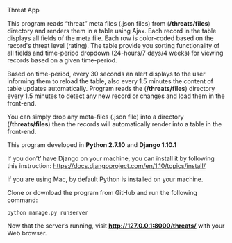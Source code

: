 Threat App

This program reads “threat” meta files (.json files) from (**/threats/files**) directory and renders them in a table using Ajax. Each record in the table displays all fields of the meta file. Each row is color-coded based on the record's threat level (rating). The table provide you sorting functionality of all fields and time-period dropdown (24-hours/7 days/4 weeks) for viewing records based on a given time-period. 

Based on time-period, every 30 seconds an alert displays to the user informing them to reload the table, also every 1.5 minutes the content of table updates automatically. Program reads the (**/threats/files**) directory every 1.5 minutes to detect any new record or changes and load them in the front-end.

You can simply drop any meta-files (.json file) into a directory (**/threats/files**) then the records will automatically render into a table in the front-end.

This program developed in **Python 2.7.10** and **Django 1.10.1**

If you don’t’ have Django on your machine, you can install it by following this instruction:
https://docs.djangoproject.com/en/1.10/topics/install/

If you are using Mac, by default Python is installed on your machine.

Clone or download the program from GitHub and run the following command:

    python manage.py runserver

Now that the server’s running, visit **http://127.0.0.1:8000/threats/** with your Web browser.

